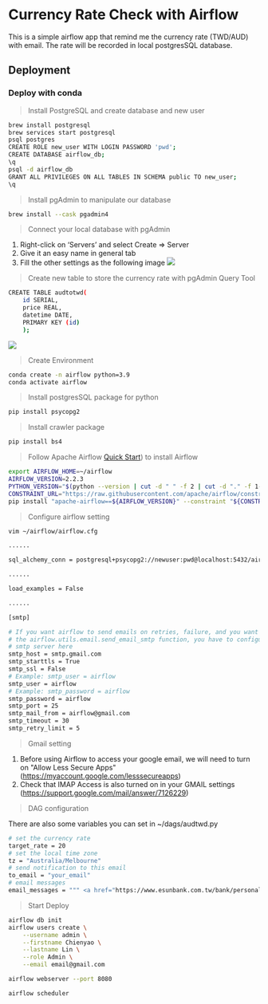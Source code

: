 # Currency Rate Check with Airflow
This is a simple airflow app that remind me the currency rate (TWD/AUD) with email. The rate will be recorded in local postgresSQL database.


## Deployment
### Deploy with conda
> Install PostgreSQL and create database and new user
```bash
brew install postgresql
brew services start postgresql
psql postgres
CREATE ROLE new_user WITH LOGIN PASSWORD 'pwd';
CREATE DATABASE airflow_db;
\q
psql -d airflow_db
GRANT ALL PRIVILEGES ON ALL TABLES IN SCHEMA public TO new_user;
\q
```
> Install pgAdmin to manipulate our database
```bash
brew install --cask pgadmin4
```
> Connect your local database with pgAdmin
1. Right-click on ‘Servers’ and select Create => Server
2. Give it an easy name in general tab
3. Fill the other settings as the following image
![](https://github.com/ChienYao-Lin/currency_rate_check_airflow/blob/main/images/pgAdmin_sever_setting.png)

> Create new table to store the currency rate with pgAdmin Query Tool
```bash
CREATE TABLE audtotwd(
	id SERIAL,
	price REAL,
	datetime DATE,
	PRIMARY KEY (id)
	);
```
![](https://github.com/ChienYao-Lin/currency_rate_check_airflow/blob/main/images/pgAdmin_query_tool.png)

> Create Environment
```bash
conda create -n airflow python=3.9
conda activate airflow
```

> Install postgresSQL package for python
```bash
pip install psycopg2
```

> Install crawler package 
```bash
pip install bs4
```

> Follow Apache Airflow [Quick Start](https://airflow.apache.org/docs/apache-airflow/stable/start/local.html)) to install Airflow
```bash
export AIRFLOW_HOME=~/airflow
AIRFLOW_VERSION=2.2.3
PYTHON_VERSION="$(python --version | cut -d " " -f 2 | cut -d "." -f 1-2)"
CONSTRAINT_URL="https://raw.githubusercontent.com/apache/airflow/constraints-${AIRFLOW_VERSION}/constraints-${PYTHON_VERSION}.txt"
pip install "apache-airflow==${AIRFLOW_VERSION}" --constraint "${CONSTRAINT_URL}"
```

> Configure airflow setting
```bash
vim ~/airflow/airflow.cfg
```

```bash
......

sql_alchemy_conn = postgresql+psycopg2://newuser:pwd@localhost:5432/airflow_db

......

load_examples = False

......

[smtp]

# If you want airflow to send emails on retries, failure, and you want to use
# the airflow.utils.email.send_email_smtp function, you have to configure an
# smtp server here
smtp_host = smtp.gmail.com
smtp_starttls = True
smtp_ssl = False
# Example: smtp_user = airflow
smtp_user = airflow
# Example: smtp_password = airflow
smtp_password = airflow
smtp_port = 25
smtp_mail_from = airflow@gmail.com
smtp_timeout = 30
smtp_retry_limit = 5

```

> Gmail setting
1. Before using Airflow to access your google email, we will need to turn on "Allow Less Secure Apps"
(https://myaccount.google.com/lesssecureapps)
2. Check that IMAP Access is also turned on in your GMAIL settings
(https://support.google.com/mail/answer/7126229)

> DAG configuration

There are also some variables you can set in ~/dags/audtwd.py
```bash
# set the currency rate
target_rate = 20
# set the local time zone
tz = "Australia/Melbourne"
# send notification to this email
to_email = "your_email"
# email messages
email_messages = """ <a href="https://www.esunbank.com.tw/bank/personal/deposit/rate/forex/exchange-rate-chart?Currency=AUD/TWD">E.SUN BANK</a> """
```

> Start Deploy
```bash
airflow db init
airflow users create \
    --username admin \
    --firstname Chienyao \
    --lastname Lin \
    --role Admin \
    --email email@gmail.com

airflow webserver --port 8080

airflow scheduler
```

















